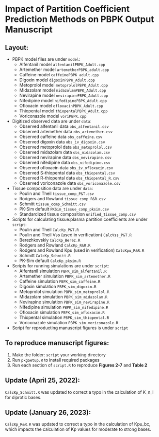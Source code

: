 # Impact of Partition Coefficient Prediction Methods on PBPK Output Manuscript
## Layout:
- PBPK model files are under `model`:
  - Alfentanil model `alfentanilPBPK_Adult.cpp`
  - Artemether model `artemetherPBPK_adult.cpp`
  - Caffeine model `caffeinePBPK_adult.cpp`
  - Digoxin model `digoxinPBPK_Adult.cpp`
  - Metoprolol model `metoprololPBPK_Adult.cpp`
  - Midazolam model `midazolamPBPK_Adult.cpp`
  - Nevirapine model `nevirapinePBPK_Adult.cpp`
  - Nifedipine model `nifedipinePBPK_Adult.cpp`
  - Ofloxacin model `ofloxacinPBPK_Adult.cpp`
  - Thiopental model `thiopentalPBPK_Adult.cpp`
  - Voriconazole model `voriPBPK.cpp`
- Digitized observed data are under `data`:
  - Observed alfentanil data `obs_alfentanil.csv`
  - Observed artemether data `obs_artemether.csv`  
  - Observed caffeine data `obs_caffeine.csv`
  - Observed digoxin data `obs_iv_digoxin.csv`
  - Observed metoprolol data `obs_metoprolol.csv`
  - Observed midazolam data `obs_midazolam.csv`
  - Observed nevirapine data `obs_nevirapine.csv`
  - Observed nifedipine data `obs_nifedipine.csv`
  - Observed ofloxacin data `obs_iv_ofloxacin.csv`
  - Observed S-thiopental data `obs_thiopental.csv`
  - Observed R-thiopental data `obs_thiopental_R.csv`
  - Observed voriconazole data `obs_voriconazole.csv`
- Tissue composition data are under `data`:
  - Poulin and Theil `tissue_comp_P&T.csv`
  - Rodgers and Rowland `tissue_comp_R&R.csv`
  - Schmitt `tissue_comp_Schmitt.csv`
  - PK-Sim default `PKSim_tissue_comp_pksim.csv`
  - Standardized tissue composition `unified_tissue_comp.csv` 
- Scripts for calculating tissue:plasma partition coefficients are under `script`:
  - Poulin and Theil `CalcKp_P&T.R`
  - Poulin and Theil Vss (used in verification) `CalcVss_P&T.R`
  - Berezhkovskiy `CalcKp_Berez.R`
  - Rodgers and Rowland `CalcKp_R&R.R`
  - Rodgers and Rowland Kpu (used in verification) `CalcKpu_R&R.R`
  - Schmitt `CalcKp_Schmitt.R`
  - PK-Sim default `CalcKp_pksim.R`
- Scripts for running simulations are under `script`:   
  - Alfentanil simulation `PBPK_sim_alfentanil.R`
  - Artemether simulation `PBPK_sim_artemether.R`
  - Caffeine simulation `PBPK_sim_caffeine.R`
  - Digoxin simulation `PBPK_sim_digoxin.R`
  - Metoprolol simulation `PBPK_sim_metoprolol.R`
  - Midazolam simulation `PBPK_sim_midazolam.R`
  - Nevirapine simulation `PBPK_sim_nevirapine.R`
  - Nifedipine simulation `PBPK_sim_nifedipine.R`
  - Ofloxacin simulation `PBPK_sim_ofloxacin.R`
  - Thiopental simulation `PBPK_sim_thiopental.R`
  - Voriconazole simulation `PBPK_sim_voriconazole.R`
- Script for reproducting manuscript figures is under `script`

## To reproduce manuscript figures:
1. Make the folder: `script` your working directory
2. Run `pkgSetup.R` to install required packages
3. Run each section of `script.R` to reproduce **Figures 2-7** and **Table 2** 

## Update (April 25, 2022):
`CalcKp_Schmitt.R` was updated to correct a typo in the calculation of K_n_l for diprotic bases.

## Update (January 26, 2023):
`CalcKp_R&R.R` was updated to correct a typo in the calculation of Kpu_bc, which impacts the calculation of Kp values for moderate to strong bases. 